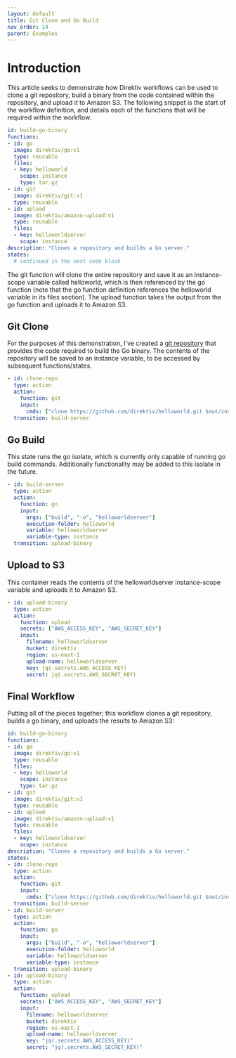 ```yaml
---
layout: default
title: Git Clone and Go Build
nav_order: 14
parent: Examples
---
```


# Introduction
This article seeks to demonstrate how Direktiv workflows can be used to clone a git repository, build a binary from the code contained within the repository, and upload it to Amazon S3. The following snippet is the start of the workflow definition, and details each of the functions that will be required within the workflow.

```yaml
id: build-go-binary
functions:
- id: go
  image: direktiv/go:v1
  type: reusable
  files:
  - key: helloworld
    scope: instance
    type: tar.gz
- id: git
  image: direktiv/git:v1
  type: reusable
- id: upload
  image: direktiv/amazon-upload:v1
  type: reusable
  files:
  - key: helloworldserver
    scope: instance
description: "Clones a repository and builds a Go server."
states:
  # continued in the next code block
```

The git function will clone the entire repository and save it as an instance-scope variable called helloworld, which is then referenced by the go function (note that the go function definition references the helloworld variable in its files section). The upload function takes the output from the go function and uploads it to Amazon S3.

## Git Clone
For the purposes of this demonstration, I've created a [git repository](https://github.com/direktiv/helloworld) that provides the code required to build the Go binary. The contents of the repository will be saved to an instance variable, to be accessed by subsequent functions/states.


```yaml
- id: clone-repo
  type: action
  action:
    function: git
    input:
      cmds: ["clone https://github.com/direktiv/helloworld.git $out/instance/helloworld"]
  transition: build-server
```

## Go Build
This state runs the go isolate, which is currently only capable of running go build commands. Additionally functionality may be added to this isolate in the future.

```yaml
- id: build-server
  type: action
  action:
    function: go
    input:
      args: ["build", "-o", "helloworldserver"]
      execution-folder: helloworld
      variable: helloworldserver
      variable-type: instance
  transition: upload-binary
```

## Upload to S3
This container reads the contents of the helloworldserver instance-scope variable and uploads it to Amazon S3.

```yaml
- id: upload-binary
  type: action
  action:
    function: upload
    secrets: ["AWS_ACCESS_KEY", "AWS_SECRET_KEY"]
    input:
      filename: helloworldserver
      bucket: direktiv
      region: us-east-1
      upload-name: helloworldserver
      key: jq(.secrets.AWS_ACCESS_KEY)
      secret: jq(.secrets.AWS_SECRET_KEY)
```

## Final Workflow
Putting all of the pieces together; this workflow clones a git repository, builds a go binary, and uploads the results to Amazon S3:

```yaml
id: build-go-binary
functions:
- id: go
  image: direktiv/go:v1
  type: reusable
  files:
  - key: helloworld
    scope: instance
    type: tar.gz
- id: git
  image: direktiv/git:v1
  type: reusable
- id: upload
  image: direktiv/amazon-upload:v1
  type: reusable
  files:
  - key: helloworldserver
    scope: instance
description: "Clones a repository and builds a Go server."
states:
- id: clone-repo
  type: action
  action:
    function: git
    input:
      cmds: ["clone https://github.com/direktiv/helloworld.git $out/instance/helloworld"]
  transition: build-server
- id: build-server
  type: action
  action:
    function: go
    input:
      args: ["build", "-o", "helloworldserver"]
      execution-folder: helloworld
      variable: helloworldserver
      variable-type: instance
  transition: upload-binary
- id: upload-binary
  type: action
  action:
    function: upload
    secrets: ["AWS_ACCESS_KEY", "AWS_SECRET_KEY"]
    input:
      filename: helloworldserver
      bucket: direktiv
      region: us-east-1
      upload-name: helloworldserver
      key: "jq(.secrets.AWS_ACCESS_KEY)"
      secret: "jq(.secrets.AWS_SECRET_KEY)"
    
```